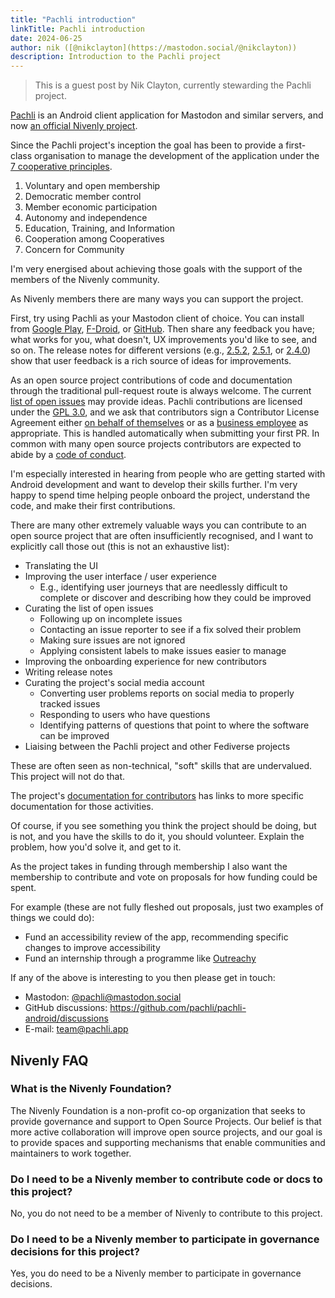 ```yaml
---
title: "Pachli introduction"
linkTitle: Pachli introduction
date: 2024-06-25
author: nik ([@nikclayton](https://mastodon.social/@nikclayton))
description: Introduction to the Pachli project
---
```


> This is a guest post by Nik Clayton, currently stewarding the Pachli project.

[Pachli](https://pachli.app) is an Android client application for Mastodon and similar servers, and now [an official Nivenly project](/blog/2024/04/26/pachli-decision/).

Since the Pachli project's inception the goal has been to provide a first-class organisation to manage the development of the application under the [7 cooperative principles](https://ica.coop/en/cooperatives/cooperative-identity).

1. Voluntary and open membership
2. Democratic member control
3. Member economic participation
4. Autonomy and independence
5. Education, Training, and Information
6. Cooperation among Cooperatives
7. Concern for Community

I'm very energised about achieving those goals with the support of the members of the Nivenly community.

As Nivenly members there are many ways you can support the project.

First, try using Pachli as your Mastodon client of choice. You can install from [Google Play](https://play.google.com/store/apps/details?id=app.pachli), [F-Droid](https://f-droid.org/en/packages/app.pachli/), or [GitHub](https://github.com/pachli/pachli-android/releases). Then share any feedback you have; what works for you, what doesn't, UX improvements you'd like to see, and so on. The release notes for different versions (e.g., [2.5.2](https://pachli.app/pachli/2024/05/31/2.5.2-release.html), [2.5.1](https://pachli.app/pachli/2024/04/29/2.5.0-release.html), or [2.4.0](https://pachli.app/pachli/2024/03/28/2.4.0-release.html)) show that user feedback is a rich source of ideas for improvements.

As an open source project contributions of code and documentation through the traditional pull-request route is always welcome. The current [list of open issues](https://github.com/pachli/pachli-android/issues) may provide ideas. Pachli contributions are licensed under the [GPL 3.0](https://github.com/pachli/pachli-android/blob/main/LICENSE.txt), and we ask that contributors sign a Contributor License Agreement either [on behalf of themselves](https://github.com/pachli/pachli-android/blob/main/CLA_IC.md) or as a [business employee](https://github.com/pachli/pachli-android/blob/main/CLA_ENTITY.md) as appropriate. This is handled automatically when submitting your first PR. In common with many open source projects contributors are expected to abide by a [code of conduct](https://github.com/pachli/pachli-android/blob/main/CODE_OF_CONDUCT.md).

I'm especially interested in hearing from people who are getting started with Android development and want to develop their skills further. I'm very happy to spend time helping people onboard the project, understand the code, and make their first contributions.

There are many other extremely valuable ways you can contribute to an open source project that are often insufficiently recognised, and I want to explicitly call those out (this is not an exhaustive list):

- Translating the UI
- Improving the user interface / user experience
	- E.g., identifying user journeys that are needlessly difficult to complete or discover and describing how they could be improved
- Curating the list of open issues
	- Following up on incomplete issues
	- Contacting an issue reporter to see if a fix solved their problem
	- Making sure issues are not ignored
	- Applying consistent labels to make issues easier to manage
- Improving the onboarding experience for new contributors
- Writing release notes
- Curating the project's social media account
	- Converting user problems reports on social media to properly tracked issues
	- Responding to users who have questions
	- Identifying patterns of questions that point to where the software can be improved
- Liaising between the Pachli project and other Fediverse projects

These are often seen as non-technical, "soft" skills that are undervalued. This project will not do that.

The project's [documentation for contributors](https://github.com/pachli/pachli-android/blob/main/CONTRIBUTING.md) has links to more specific documentation for those activities.

Of course, if you see something you think the project should be doing, but is not, and you have the skills to do it, you should volunteer. Explain the problem, how you'd solve it, and get to it.

As the project takes in funding through membership I also want the membership to contribute and vote on proposals for how funding could be spent.

For example (these are not fully fleshed out proposals, just two examples of things we could do):

- Fund an accessibility review of the app, recommending specific changes to improve accessibility
- Fund an internship through a programme like [Outreachy](https://www.outreachy.org/)

If any of the above is interesting to you then please get in touch:

- Mastodon: [@pachli@mastodon.social](https://mastodon.social/@pachli)
- GitHub discussions: https://github.com/pachli/pachli-android/discussions
- E-mail: [team@pachli.app](mailto:team@pachli.app)

## Nivenly FAQ

### What is the Nivenly Foundation?

The Nivenly Foundation is a non-profit co-op organization that seeks to provide governance and support to Open Source Projects. Our belief is that more active collaboration will improve open source projects, and our goal is to provide spaces and supporting mechanisms that enable communities and maintainers to work together.

### Do I need to be a Nivenly member to contribute code or docs to this project?

No, you do not need to be a member of Nivenly to contribute to this project.

### Do I need to be a Nivenly member to participate in governance decisions for this project?

Yes, you do need to be a Nivenly member to participate in governance decisions.